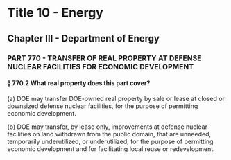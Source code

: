 
# Title 10 - Energy
## Chapter III - Department of Energy
### PART 770 - TRANSFER OF REAL PROPERTY AT DEFENSE NUCLEAR FACILITIES FOR ECONOMIC DEVELOPMENT
#### § 770.2 What real property does this part cover?

(a) DOE may transfer DOE-owned real property by sale or lease at closed or downsized defense nuclear facilities, for the purpose of permitting economic development.

(b) DOE may transfer, by lease only, improvements at defense nuclear facilities on land withdrawn from the public domain, that are unneeded, temporarily underutilized, or underutilized, for the purpose of permitting economic development and for facilitating local reuse or redevelopment.
